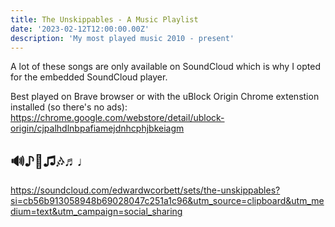 ```yaml
---
title: The Unskippables - A Music Playlist
date: '2023-02-12T12:00:00.00Z'
description: 'My most played music 2010 - present'
---
```

A lot of these songs are only available on SoundCloud which is why I opted for the embedded SoundCloud player.

Best played on Brave browser or with the uBlock Origin Chrome extenstion installed (so there's no ads): https://chrome.google.com/webstore/detail/ublock-origin/cjpalhdlnbpafiamejdnhcphjbkeiagm

## 🔊♪🎵♫🎶♬♩ 
https://soundcloud.com/edwardwcorbett/sets/the-unskippables?si=cb56b913058948b69028047c251a1c96&utm_source=clipboard&utm_medium=text&utm_campaign=social_sharing
